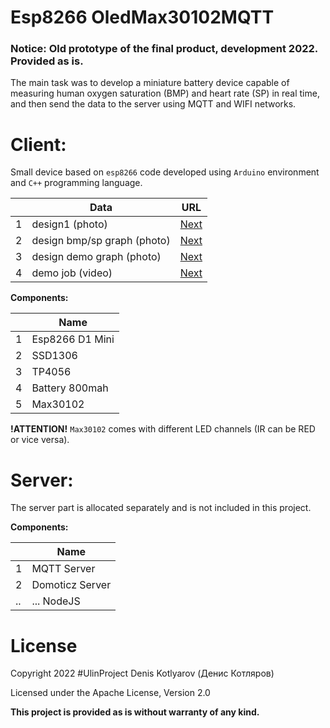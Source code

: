 # Esp8266 OledMax30102MQTT

### Notice: Old prototype of the final product, development 2022. Provided as is.

The main task was to develop a miniature battery device capable of measuring human oxygen saturation (BMP) and heart rate (SP) in real time, and then send the data to the server using MQTT and WIFI networks.

# Client:

Small device based on `esp8266` code developed using `Arduino` environment and `C++` programming language.

| | Data  | URL |
|-| -------- | -- |
|1| design1 (photo) | <a href="photo/demo design.jpg">Next</a> |
|2| design bmp/sp graph (photo) | <a href="photo/demo oled.jpg">Next</a> |
|3| design demo graph (photo) | <a href="photo/demo graph.jpg">Next</a> |
|4| demo job (video) | <a href="https://disk.yandex.ru/i/amWGP29OHDuyUw">Next</a> |

<b> Components: </b>

| | Name | 
|-| -------- |
|1| Esp8266 D1 Mini |
|2| SSD1306 |
|3| TP4056 |
|4| Battery 800mah |
|5| Max30102 |

<b>!ATTENTION!</b> `Max30102` comes with different LED channels (IR can be RED or vice versa).

# Server:

The server part is allocated separately and is not included in this project.

<b> Components: </b>

| | Name | 
|-| -------- |
|1| MQTT Server |
|2| Domoticz Server |
|..| ... NodeJS |

# License

Copyright 2022 #UlinProject Denis Kotlyarov (Денис Котляров)

Licensed under the Apache License, Version 2.0

<b>This project is provided as is without warranty of any kind.</b>
